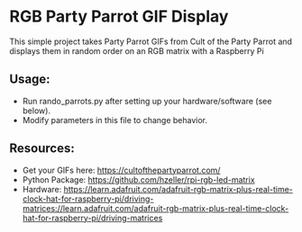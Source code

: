 # RGB Party Parrot GIF Display

This simple project takes Party Parrot GIFs from Cult of the Party Parrot and displays them in random order on an RGB matrix with a Raspberry Pi

## Usage:
- Run rando_parrots.py after setting up your hardware/software (see below). 
- Modify parameters in this file to change behavior. 

## Resources:

- Get your GIFs here: https://cultofthepartyparrot.com/
- Python Package: https://github.com/hzeller/rpi-rgb-led-matrix
- Hardware: https://learn.adafruit.com/adafruit-rgb-matrix-plus-real-time-clock-hat-for-raspberry-pi/driving-matrices://learn.adafruit.com/adafruit-rgb-matrix-plus-real-time-clock-hat-for-raspberry-pi/driving-matrices